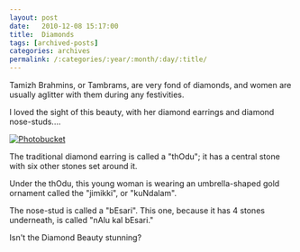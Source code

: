 ```yaml
---
layout: post
date:	2010-12-08 15:17:00
title:  Diamonds
tags: [archived-posts]
categories: archives
permalink: /:categories/:year/:month/:day/:title/
---
```

Tamizh Brahmins, or Tambrams, are very fond of diamonds, and women are usually aglitter with them during any festivities.


I loved the sight of this beauty, with her diamond earrings and diamond nose-studs....

<a href="http://s1142.photobucket.com/albums/n602/Deepapctrsglr/?action=view&amp;current=IMG_7459.jpg" target="_blank"><img src="http://i1142.photobucket.com/albums/n602/Deepapctrsglr/IMG_7459.jpg" border="0" alt="Photobucket"></a>


The traditional diamond earring is called a "thOdu"; it has a central stone with six other stones set around it.

Under the thOdu, this young woman is wearing an umbrella-shaped gold ornament called the  "jimikki", or "kuNdalam".

The nose-stud is called a "bEsari". This one, because it has 4 stones underneath, is called "nAlu kal bEsari."

Isn't the Diamond Beauty stunning?
